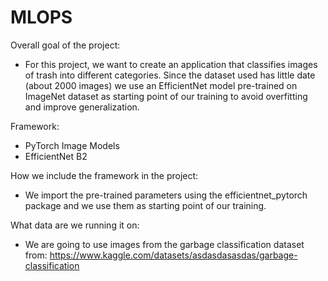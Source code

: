 # MLOPS

Overall goal of the project:
- For this project, we want to create an application that classifies images of trash into different categories.
Since the dataset used has little date (about 2000 images) we use an EfficientNet model pre-trained on ImageNet dataset
as starting point of our training to avoid overfitting and improve generalization.

Framework:
- PyTorch Image Models
- EfficientNet B2

How we include the framework in the project:
- We import the pre-trained parameters using the efficientnet_pytorch package and we use them as starting point of our training.

What data are we running it on:
- We are going to use images from the garbage classification dataset from: https://www.kaggle.com/datasets/asdasdasasdas/garbage-classification

